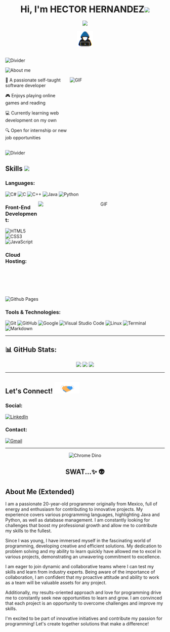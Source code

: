 <h1 align="center"><b>Hi, I'm HECTOR HERNANDEZ</b><img src="https://media.giphy.com/media/hvRJCLFzcasrR4ia7z/giphy.gif" width="35"></h1>

<p align="center">
  <a href="https://github.com/DenverCoder1/readme-typing-svg">
    <img src="https://readme-typing-svg.herokuapp.com?font=Monaco&color=%23800080&size=22&center=true&vCenter=true&width=380&height=40&lines=Hola+soy+Hector">
  </a>
</p>

<p align="center">
  <img src="https://github.com/0xAbdulKhalid/0xAbdulKhalid/raw/main/assets/mdImages/about_me.gif" width="50" alt="Profile Picture">
</p>

<br>
<img src="https://user-images.githubusercontent.com/73097560/115834477-dbab4500-a447-11eb-908a-139a6edaec5c.gif" alt="Divider">
<br>

![About me](https://img.shields.io/badge/About%20me-0099ff?style=for-the-badge&logoColor=white)

<img align="right" height="200" width="300" alt="GIF" src="https://i.pinimg.com/originals/81/17/8b/81178b47a8598f0c81c4799f2cdd4057.gif" />

🚀 A passionate self-taught software developer

🎮 Enjoys playing online games and reading

💻 Currently learning web development on my own

🔍 Open for internship or new job opportunities

<br>
<img src="https://user-images.githubusercontent.com/73097560/115834477-dbab4500-a447-11eb-908a-139a6edaec5c.gif" alt="Divider">
<br>

## Skills <img src="https://media2.giphy.com/media/QssGEmpkyEOhBCb7e1/giphy.gif?cid=ecf05e47a0n3gi1bfqntqmob8g9aid1oyj2wr3ds3mg700bl&rid=giphy.gif" width="25">

<p align="center">

### Languages:

![C#](https://img.shields.io/badge/C%23-239120?style=for-the-badge&logo=c-sharp&logoColor=white)
![C](https://img.shields.io/badge/C%20-%232370ED.svg?style=for-the-badge&logo=c&logoColor=white)
![C++](https://img.shields.io/badge/C++%20-%2300599C.svg?style=for-the-badge&logo=c%2B%2B&logoColor=white)
![Java](https://img.shields.io/badge/Java-ED8B00?style=for-the-badge&logo=openjdk&logoColor=white)
![Python](https://img.shields.io/badge/Python%20-%2314354C.svg?style=for-the-badge&logo=python&logoColor=white)

<a target="_blank" align="center">
  <img align="right" height="300" width="400" alt="GIF" src="https://media.giphy.com/media/SWoSkN6DxTszqIKEqv/giphy.gif">
</a>

### Front-End Development:

![HTML5](https://img.shields.io/badge/HTML5%20-%23E34F26.svg?style=for-the-badge&logo=html5&logoColor=white)
![CSS3](https://img.shields.io/badge/CSS%20-%231572B6.svg?style=for-the-badge&logo=css3&logoColor=white)
![JavaScript](https://img.shields.io/badge/JavaScript%20-%23F7DF1E.svg?style=for-the-badge&logo=javascript&logoColor=black)

### Cloud Hosting:

![Github Pages](https://img.shields.io/badge/GitHub%20Pages-%23327FC7.svg?style=for-the-badge&logo=github&logoColor=white)

### Tools & Technologies:

![Git](https://img.shields.io/badge/git-%23F05033.svg?style=for-the-badge&logo=git&logoColor=white)
![GitHub](https://img.shields.io/badge/github-%23121011.svg?style=for-the-badge&logo=github&logoColor=white)
![Google](https://img.shields.io/badge/google-%234285F4.svg?style=for-the-badge&logo=google&logoColor=white)
![Visual Studio Code](https://img.shields.io/badge/Visual%20Studio%20Code-0078d7.svg?style=for-the-badge&logo=visual-studio-code&logoColor=white)
![Linux](https://img.shields.io/badge/Linux-FCC624?style=for-the-badge&logo=linux&logoColor=black)
![Terminal](https://img.shields.io/badge/Terminal-%23054020?style=for-the-badge&logo=gnu-bash&logoColor=white)
![Markdown](https://img.shields.io/badge/markdown-%23000000.svg?style=for-the-badge&logo=markdown&logoColor=white)

</p>

---

## 📊 GitHub Stats:

<div align="center">

![](https://github-readme-stats.vercel.app/api?username=Hector-SWAT&theme=one_dark_pro&hide_border=false&include_all_commits=false&count_private=false)
![](https://github-readme-streak-stats.herokuapp.com/?user=Hector-SWAT&theme=one_dark_pro&hide_border=false)
![](https://github-readme-stats.vercel.app/api/top-langs/?username=Hector-SWAT&theme=one_dark_pro&hide_border=false&include_all_commits=false&count_private=false&layout=compact)

</div>

---

## Let's Connect! <img src="https://github.com/0xAbdulKhalid/0xAbdulKhalid/raw/main/assets/mdImages/handshake.gif" width="80">

### Social:
[![LinkedIn](https://img.shields.io/badge/LinkedIn-0077B5?style=for-the-badge&logo=linkedin&logoColor=white)](https://www.linkedin.com/in/hector-hernandez-7638a9264)

### Contact:
[![Gmail](https://img.shields.io/badge/Gmail-D14836?style=for-the-badge&logo=gmail&logoColor=white)](mailto:hectorhernadez51@gmail.com)

---

<div align="center">
  <img src="https://mir-s3-cdn-cf.behance.net/project_modules/max_1200/4ff07986208593.5d9a654e92f36.gif" alt="Chrome Dino">

  ## SWAT...✨ :alien:
</div>

## About Me (Extended)

I am a passionate 20-year-old programmer originally from Mexico, full of energy and enthusiasm for contributing to innovative projects. My experience covers various programming languages, highlighting Java and Python, as well as database management. I am constantly looking for challenges that boost my professional growth and allow me to contribute my skills to the fullest.

Since I was young, I have immersed myself in the fascinating world of programming, developing creative and efficient solutions. My dedication to problem solving and my ability to learn quickly have allowed me to excel in various projects, demonstrating an unwavering commitment to excellence.

I am eager to join dynamic and collaborative teams where I can test my skills and learn from industry experts. Being aware of the importance of collaboration, I am confident that my proactive attitude and ability to work as a team will be valuable assets for any project.

Additionally, my results-oriented approach and love for programming drive me to constantly seek new opportunities to learn and grow. I am convinced that each project is an opportunity to overcome challenges and improve my skills.

I'm excited to be part of innovative initiatives and contribute my passion for programming! Let's create together solutions that make a difference!


